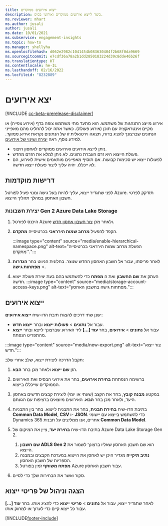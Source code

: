 ```yaml
---
title: ייצוא אירועים ממוקדים
description: כיצד לייצא אירועים ממוקדים ואירועי בסיס.
ms.reviewer: mhart
ms.author: jusali
author: jusali
ms.date: 10/01/2021
ms.subservice: engagement-insights
ms.topic: how-to
ms.manager: shellyha
ms.openlocfilehash: d062e2982c1041454b083630404f2b68f0da9669
ms.sourcegitcommit: e7cdf36a78a2b1dd2850183224d39c8dde46b26f
ms.translationtype: HT
ms.contentlocale: he-IL
ms.lasthandoff: 02/16/2022
ms.locfileid: "8232889"
---
```

# <a name="export-events"></a>יצא אירועים

[!INCLUDE [cc-beta-prerelease-disclaimer](includes/cc-beta-prerelease-disclaimer.md)]

אירוע מייצג התנהגות של משתמש. הוא מתעד מתי משתמש צופה בדף (אירוע צפייה) או מקיים אינטראקציה עם תוכן (אירוע פעולה). כאשר אתה יכול להחליט מהם מאפייני הנתונים שברצונך להציג בדוח, תצוגה וירטואלית זו של הנתונים נקראת *אירוע ממוקד*. למידע נוסף, ראה [יצירה ושינוי של אירועים](refined-events.md).

- ניתן לייצא אירועים ואירועים ממוקדים לאחסון חיצוני. 
- פעולת הייצוא היא זרם העברת נתונים. לא ניתן למלא את הזרם מחדש. 
- לפעולות ייצוא יש סכימות קבועות. אם תוסיף מאפיינים מותאמים אישית לאירוע, הם לא ייכללו. יהיה עליך ליצור פעולת ייצוא חדשה.

## <a name="prerequisites"></a>דרישות מוקדמות

לפני שתגדיר ייצוא, עליך להיות בעל גישה ומנוי פעיל לפורטל Azure. תזדקק לפרטי חשבון האחסון במהלך תהליך הייצוא. 

### <a name="create-an-azure-data-lake-storage-gen-2-accounts"></a>יצירת חשבונות Gen 2 Azure Data Lake Storage

1. היכנס לפורטל Azure ולאחר מכן [צור חשבון אחסון חדש](/azure/storage/common/storage-account-create). 

1. הקפד להפעיל **מרחב שמות הירראכי** בכרטיסייה **מתקדם**. 

   :::image type="content" source="media/enable-hierarchical-namespace.png" alt-text="הפעלת מרחב שמות הירראכי בכרטיסייה 'מתקדם'.":::

1. לאחר פריסתו, עבור אל חשבון האחסון החדש שנוצר. בחלונית הניווט בחר **הגדרות** > **מפתחות גישה**. 

1. העתק את **שם החשבון** ואת ה **מפתח** כדי להשתמש בהם בעת יצירת פעולת ייצוא חדשה.
   :::image type="content" source="media/storage-account-access-keys.png" alt-text="מפתחות גישה בחשבון האחסון.":::

## <a name="export-events"></a>ייצוא אירועים

ישנן שתי דרכים להצגת תיבת הדו-שיח **ייצוא אירועים**: 
- עבור אל **נתונים** > **פעולות ייצוא** ובחר **ייצוא חדש**.
- עבור אל **נתונים** > **אירועים**, בחר **עוד [...]** ליד האירוע שברצונך לייצא ובחר **ייצוא** מהתפריט הנפתח. 

:::image type="content" source="media/new-export.png" alt-text="צור ייצוא חדש.":::

תקבל הדרכה ליצירת ייצוא, שלב אחרי שלב:

1. הזן **שם ייצוא** ולאחר מכן בחר **הבא**.

1. ברשימה הנפתחת **בחירת אירועים**, בחר את אירועי הבסיס ואת האירועים הממוקדים שייכללו בייצוא. 

1. במקטע **מבנה קובץ**, בחר את הקצב (שעתי או יומי) ליצירת קבצים חדשים באחסון היעד, ולאחר מכן בחר **הבא**. האירועים מיוצאים ברציפות עם הגעתם.

1. בתיבת הדו-שיח **בחירת תבנית**, בחר את התבנית לייצוא. בחר בין התבניות **Common Data Model**, **CSV** ו- **JSON**. כדי להשתמש בייצוא עם יישומי Dynamics 365 אחרים, אנו ממליצים על תבנית **Common Data Model**.

1. בתיבת הדו-שיח **בחירת יעד**, ציין את המיקום של Azure Data Lake Storage Gen 2.
    1. **שם חשבון ADLS Gen 2** הוא שם חשבון האחסון שאליו ברצונך לשמור את הייצוא. 
    1. **נתיב תיקייה** מגדיר היכן יש לאחסן את הייצוא במערכת הקבצים ובמבנה הספריות של חשבון האחסון.
    1. **מפתח משותף** זמין בפורטל Azure עבור חשבון האחסון.

1. סקור ואשר את הבחירות שלך כדי לסיים.

## <a name="view-and-manage-exports"></a>הצגה וניהול של פריטי ייצוא

לאחר שתגדיר ייצוא, עבור אל **נתונים** > **פריטי ייצוא** כדי להציג אותו. בחר **עוד [...]** עבור כל ייצוא קיים כדי לערוך או למחוק אותו.


[!INCLUDE[footer-include](../includes/footer-banner.md)]
